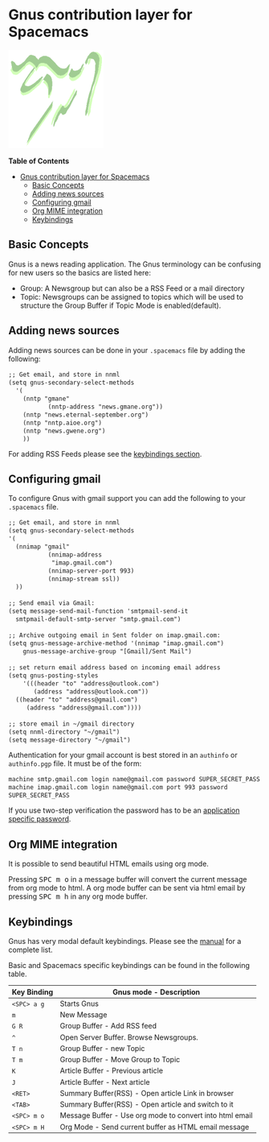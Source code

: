 # Gnus contribution layer for Spacemacs

![gnus](img/gnus.gif)

<!-- markdown-toc start - Don't edit this section. Run M-x markdown-toc/generate-toc again -->
**Table of Contents**

- [Gnus contribution layer for Spacemacs](#gnus-contribution-layer-for-spacemacs)
    - [Basic Concepts](#basic-concepts)
    - [Adding news sources](#adding-news-sources)
    - [Configuring gmail](#configuring-gmail)
    - [Org MIME integration](#org-mime-integration)
    - [Keybindings](#keybindings)

<!-- markdown-toc end -->

## Basic Concepts

Gnus is a news reading application. The Gnus terminology can be confusing for
new users so the basics are listed here:

- Group: A Newsgroup but can also be a RSS Feed or a mail directory
- Topic: Newsgroups can be assigned to topics which will be used to structure
         the Group Buffer if Topic Mode is enabled(default).

## Adding news sources

Adding news sources can be done in your `.spacemacs` file by adding the
following:

```elisp
;; Get email, and store in nnml
(setq gnus-secondary-select-methods
  '(
    (nntp "gmane"
           (nntp-address "news.gmane.org"))
    (nntp "news.eternal-september.org")
    (nntp "nntp.aioe.org")
    (nntp "news.gwene.org")
    ))
```

For adding RSS Feeds please see the [keybindings section](#Keybindings).

## Configuring gmail

To configure Gnus with gmail support you can add the following to your
`.spacemacs` file. 

```elisp
;; Get email, and store in nnml
(setq gnus-secondary-select-methods
'(
  (nnimap "gmail"
           (nnimap-address
            "imap.gmail.com")
           (nnimap-server-port 993)
           (nnimap-stream ssl))
  ))

;; Send email via Gmail:
(setq message-send-mail-function 'smtpmail-send-it
  smtpmail-default-smtp-server "smtp.gmail.com")

;; Archive outgoing email in Sent folder on imap.gmail.com:
(setq gnus-message-archive-method '(nnimap "imap.gmail.com")
    gnus-message-archive-group "[Gmail]/Sent Mail")

;; set return email address based on incoming email address
(setq gnus-posting-styles
    '(((header "to" "address@outlook.com")
       (address "address@outlook.com"))
  ((header "to" "address@gmail.com")
     (address "address@gmail.com"))))

;; store email in ~/gmail directory
(setq nnml-directory "~/gmail")
(setq message-directory "~/gmail")
```

Authentication for your gmail account is best stored in an `authinfo` or
`authinfo.pgp` file. It must be of the form:

```
machine smtp.gmail.com login name@gmail.com password SUPER_SECRET_PASS
machine imap.gmail.com login name@gmail.com port 993 password SUPER_SECRET_PASS
```

If you use two-step verification the password has to be an
[application specific password][]. 

## Org MIME integration

It is possible to send beautiful HTML emails using org mode.

Pressing <kbd>SPC m o</kbd> in a message buffer will convert the current message
from org mode to html.  A org mode buffer can be sent via html email by pressing
<kbd>SPC m h</kbd> in any org mode buffer.

## Keybindings

Gnus has very modal default keybindings.
Please see the [manual](http://www.gnus.org/manual.html) for a complete list.

Basic and Spacemacs specific keybindings can be found in the following table.

Key Binding  | Gnus mode - Description
-------------|------------------------------------------------------------
`<SPC> a g`  | Starts Gnus
`m`          | New Message
`G R`        | Group Buffer - Add RSS feed
`^`          | Open Server Buffer. Browse Newsgroups.
`T n`        | Group Buffer - new Topic
`T m`        | Group Buffer - Move Group to Topic
`K`          | Article Buffer - Previous article
`J`          | Article Buffer - Next article
`<RET>`      | Summary Buffer(RSS) - Open article Link in browser 
`<TAB>`      | Summary Buffer(RSS) - Open article and switch to it
`<SPC> m o`  | Message Buffer - Use org mode to convert into html email
`<SPC> m H`  | Org Mode - Send current buffer as HTML email message


[application specific password]: https://support.google.com/accounts/answer/185833?hl=en
